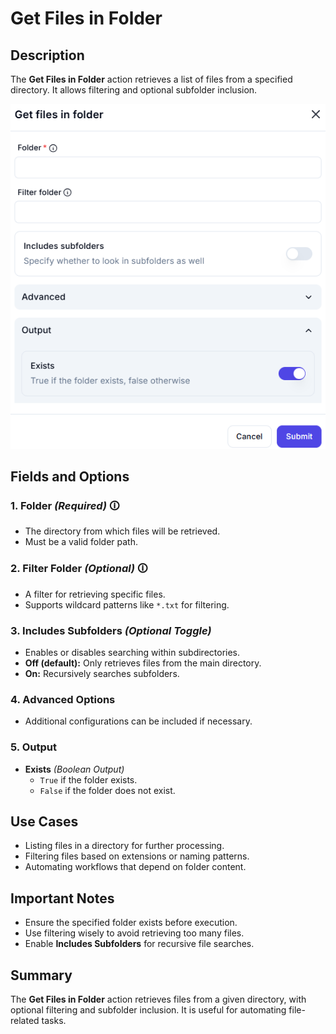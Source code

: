 # Get Files in Folder

## Description

The **Get Files in Folder** action retrieves a list of files from a specified directory. It allows filtering and optional subfolder inclusion.

![Get Files in Folder UI](get-files-in-folder.png)

## Fields and Options  

### **1. Folder** *(Required)* 🛈

- The directory from which files will be retrieved.
- Must be a valid folder path.

### **2. Filter Folder** *(Optional)* 🛈

- A filter for retrieving specific files.
- Supports wildcard patterns like `*.txt` for filtering.

### **3. Includes Subfolders** *(Optional Toggle)*

- Enables or disables searching within subdirectories.
- **Off (default):** Only retrieves files from the main directory.
- **On:** Recursively searches subfolders.

### **4. Advanced Options**

- Additional configurations can be included if necessary.

### **5. Output**

- **Exists** *(Boolean Output)*  
  - `True` if the folder exists.  
  - `False` if the folder does not exist.  

## Use Cases

- Listing files in a directory for further processing.
- Filtering files based on extensions or naming patterns.
- Automating workflows that depend on folder content.

## Important Notes

- Ensure the specified folder exists before execution.
- Use filtering wisely to avoid retrieving too many files.
- Enable **Includes Subfolders** for recursive file searches.

## Summary

The **Get Files in Folder** action retrieves files from a given directory, with optional filtering and subfolder inclusion. It is useful for automating file-related tasks.
